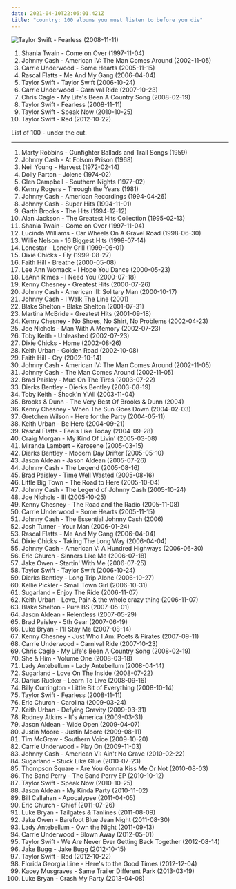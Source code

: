 ```yaml
---
date: 2021-04-10T22:06:01.421Z
title: "country: 100 albums you must listen to before you die"
---
```

![Taylor Swift - Fearless (2008-11-11)](https://img.discogs.com/LEhfQKESFmMZavnZUioB59n4kkc=/fit-in/540x491/filters:strip_icc():format(jpeg):mode_rgb():quality(90)/discogs-images/R-3439733-1330445174.jpeg.jpg "Taylor Swift - Fearless (2008-11-11)")
<ol class="albums">
<li data-cover="http://coverartarchive.org/release/9414114a-422b-460d-834d-be1e189bee4f/1120191755-500.jpg" data-tags="shania twain, country" role="button">Shania Twain - Come on Over (1997-11-04)</li>
<li data-cover="http://coverartarchive.org/release/47140ecd-72e3-4ef9-b523-3af3c4e3e9ef/2204544011-500.jpg" data-tags="country" role="button">Johnny Cash - American IV: The Man Comes Around (2002-11-05)</li>
<li data-cover="http://coverartarchive.org/release/a33b9822-9f09-4e19-9d6e-e05af85c727b/5228564975-500.jpg" data-tags="country" role="button">Carrie Underwood - Some Hearts (2005-11-15)</li>
<li data-cover="http://coverartarchive.org/release/d2123a74-3d19-4ffa-a0f0-7deb9a5677da/19388392463-500.jpg" data-tags="country" role="button">Rascal Flatts - Me And My Gang (2006-04-04)</li>
<li data-cover="http://coverartarchive.org/release/09689c80-1ecd-463d-b212-ad252cb138c9/8900302560-500.jpg" data-tags="country" role="button">Taylor Swift - Taylor Swift (2006-10-24)</li>
<li data-cover="http://coverartarchive.org/release/1ae35324-42a2-4cd8-880e-9d810ef964b2/6121102106-500.jpg" data-tags="country" role="button">Carrie Underwood - Carnival Ride (2007-10-23)</li>
<li data-cover="http://coverartarchive.org/release/12f03d17-6f17-4c50-9756-6f027660a74a/9609457974-500.jpg" data-tags="country, chris cagle" role="button">Chris Cagle - My Life's Been A Country Song (2008-02-19)</li>
<li data-cover="https://img.discogs.com/LEhfQKESFmMZavnZUioB59n4kkc=/fit-in/540x491/filters:strip_icc():format(jpeg):mode_rgb():quality(90)/discogs-images/R-3439733-1330445174.jpeg.jpg" data-tags="country" role="button">Taylor Swift - Fearless (2008-11-11)</li>
<li data-cover="https://img.discogs.com/scURdDHnJxXGhNe3S0C141A8zYQ=/fit-in/310x240/filters:strip_icc():format(jpeg):mode_rgb():quality(90)/discogs-images/R-3774986-1343921934-2320.jpeg.jpg" data-tags="country" role="button">Taylor Swift - Speak Now (2010-10-25)</li>
<li data-cover="http://coverartarchive.org/release/90d96ad7-ca44-41f2-bc47-cbc9c762be3b/2432027661-500.jpg" data-tags="pop, country" role="button">Taylor Swift - Red (2012-10-22)</li>
</ol>
List of 100 - under the cut.
<!-- more -->

_________________

<ol class="albums">
<li data-cover="https://img.discogs.com/EGOkGRsgmL_vDdsk47QKCe1RcUE=/fit-in/600x606/filters:strip_icc():format(jpeg):mode_rgb():quality(90)/discogs-images/R-17519131-1613914397-8183.jpeg.jpg" data-tags="western, country" role="button">
Marty Robbins - Gunfighter Ballads and Trail Songs (1959)
</li>
<li data-cover="http://coverartarchive.org/release/45647913-b279-4118-8ff4-ae3420437c66/17873579445-500.jpg" data-tags="country" role="button">
Johnny Cash - At Folsom Prison (1968)
</li>
<li data-cover="http://coverartarchive.org/release/b028a5c0-7b62-4276-adb4-edb05777ccbf/8501416799-500.jpg" data-tags="classic rock, folk, 70s" role="button">
Neil Young - Harvest (1972-02-14)
</li>
<li data-cover="https://img.discogs.com/OIYjdyFp4GY1vGliJoB2aBvUYl4=/fit-in/336x336/filters:strip_icc():format(jpeg):mode_rgb():quality(90)/discogs-images/R-3433836-1356592695-9621.jpeg.jpg" data-tags="country" role="button">
Dolly Parton - Jolene (1974-02)
</li>
<li data-cover="http://coverartarchive.org/release/834a05ec-4bbc-4276-b797-2ccdf625d648/7331581825-500.jpg" data-tags="country, country pop, contemporary christian, bono, ccm, urban cowboy, pentecostal, the edge, jesus had a penis, dake-bonoist, dake, dake-bonoism, confucius had a penis, listen to u2, dake-bonoistic doctrine, conforms to dake-bonoistic doctrine, moist butt kittens, they always conform to dake-bonoistic doctrine, finis jennings dake, dake-bono, contemporary muslim" role="button">
Glen Campbell - Southern Nights (1977-02)
</li>
<li data-cover="https://img.discogs.com/F9_czMpsEdGEBZEwBJWUFF9T1HQ=/fit-in/599x603/filters:strip_icc():format(jpeg):mode_rgb():quality(90)/discogs-images/R-2842963-1303580296.jpeg.jpg" data-tags="country" role="button">
Kenny Rogers - Through the Years (1981)
</li>
<li data-cover="http://coverartarchive.org/release/0a15e987-c9c6-44c6-ab39-b89931e0a5d5/27120797067-500.jpg" data-tags="country" role="button">
Johnny Cash - American Recordings (1994-04-26)
</li>
<li data-cover="http://coverartarchive.org/release/cb341cd6-931c-4ee1-bccf-ca68ef3c8a9f/13709634566-500.jpg" data-tags="country" role="button">
Johnny Cash - Super Hits (1994-11-01)
</li>
<li data-cover="https://img.discogs.com/yeAJknSUVk5kfG5pYyO2rjrCxec=/fit-in/475x465/filters:strip_icc():format(jpeg):mode_rgb():quality(90)/discogs-images/R-7238534-1436879650-7431.jpeg.jpg" data-tags="country" role="button">
Garth Brooks - The Hits (1994-12-12)
</li>
<li data-cover="http://coverartarchive.org/release/7f42fed6-0920-4248-ac09-4db3295db4d7/8597847767-500.jpg" data-tags="country" role="button">
Alan Jackson - The Greatest Hits Collection (1995-02-13)
</li>
<li data-cover="http://coverartarchive.org/release/9414114a-422b-460d-834d-be1e189bee4f/1120191755-500.jpg" data-tags="shania twain, country" role="button">
Shania Twain - Come on Over (1997-11-04)
</li>
<li data-cover="http://coverartarchive.org/release/36876f89-c7fb-4b08-87ac-8f4f82bfd02e/6139546167-500.jpg" data-tags="alt-country" role="button">
Lucinda Williams - Car Wheels On A Gravel Road (1998-06-30)
</li>
<li data-cover="http://coverartarchive.org/release/e0d93e73-67b6-4225-a714-e9b21818b75b/5176275437-500.jpg" data-tags="country" role="button">
Willie Nelson - 16 Biggest Hits (1998-07-14)
</li>
<li data-cover="https://img.discogs.com/na6SCvM0UqeDH4JbLATHyNmVPoM=/fit-in/600x601/filters:strip_icc():format(jpeg):mode_rgb():quality(90)/discogs-images/R-2377099-1280471658.jpeg.jpg" data-tags="country" role="button">
Lonestar - Lonely Grill (1999-06-01)
</li>
<li data-cover="http://coverartarchive.org/release/c464169f-eec9-3406-9690-5e5667ec091d/6201889696-500.jpg" data-tags="country" role="button">
Dixie Chicks - Fly (1999-08-27)
</li>
<li data-cover="https://img.discogs.com/FVqQKfvmlWg9qr9gQTtyiEybOS4=/fit-in/505x379/filters:strip_icc():format(jpeg):mode_rgb():quality(90)/discogs-images/R-9017805-1473510456-2459.jpeg.jpg" data-tags="country" role="button">
Faith Hill - Breathe (2000-05-08)
</li>
<li data-cover="https://img.discogs.com/8d8f8f69c0b35de09d8b8b063a3d2cd54dd9e234/images/spacer.gif" data-tags="country, lee ann womack" role="button">
Lee Ann Womack - I Hope You Dance (2000-05-23)
</li>
<li data-cover="https://img.discogs.com/1W0VNVjD24tviPLcPvTdgAwnVew=/fit-in/500x496/filters:strip_icc():format(jpeg):mode_rgb():quality(90)/discogs-images/R-2397609-1420294713-2113.jpeg.jpg" data-tags="country" role="button">
LeAnn Rimes - I Need You (2000-07-18)
</li>
<li data-cover="http://coverartarchive.org/release/816a606d-2f9f-41bf-ba9f-5dd6078b5d98/14960259719-500.jpg" data-tags="country" role="button">
Kenny Chesney - Greatest Hits (2000-07-26)
</li>
<li data-cover="http://coverartarchive.org/release/2e40496a-7ed6-396b-ad9f-cf356f0f728e/22192705953-500.jpg" data-tags="country" role="button">
Johnny Cash - American III: Solitary Man (2000-10-17)
</li>
<li data-cover="https://img.discogs.com/cSCVrUbcX48zwzhULaQTSSVfa1M=/fit-in/600x600/filters:strip_icc():format(jpeg):mode_rgb():quality(90)/discogs-images/R-3383244-1440352343-6027.jpeg.jpg" data-tags="country" role="button">
Johnny Cash - I Walk The Line (2001)
</li>
<li data-cover="http://coverartarchive.org/release/0a673cad-d296-4eae-9cc5-0c95aba1c6bd/15390139795-500.jpg" data-tags="country, blake shelton" role="button">
Blake Shelton - Blake Shelton (2001-07-31)
</li>
<li data-cover="https://img.discogs.com/Dr6CQPc1uoAqHC0JNTN5gOkLpQs=/fit-in/250x249/filters:strip_icc():format(jpeg):mode_rgb():quality(90)/discogs-images/R-5624160-1398277601-4017.jpeg.jpg" data-tags="country" role="button">
Martina McBride - Greatest Hits (2001-09-18)
</li>
<li data-cover="http://coverartarchive.org/release/4713c444-64da-49d6-bfca-9218663b683a/15048660840-500.jpg" data-tags="kenny chesney, country" role="button">
Kenny Chesney - No Shoes, No Shirt, No Problems (2002-04-23)
</li>
<li data-cover="https://img.discogs.com/LDodnhH5hRxBvecYs65tpSQverg=/fit-in/160x160/filters:strip_icc():format(jpeg):mode_rgb():quality(90)/discogs-images/R-2558075-1290358712.jpeg.jpg" data-tags="country" role="button">
Joe Nichols - Man With A Memory (2002-07-23)
</li>
<li data-cover="http://coverartarchive.org/release/c1539910-6ed4-4e6d-af0c-68a1e680b9e6/9375287074-500.jpg" data-tags="country" role="button">
Toby Keith - Unleashed (2002-07-23)
</li>
<li data-cover="http://coverartarchive.org/release/d65493ed-9fae-3381-b57d-8e50596c72cd/14014357566-500.jpg" data-tags="country" role="button">
Dixie Chicks - Home (2002-08-26)
</li>
<li data-cover="http://coverartarchive.org/release/23e97699-2bee-4456-8bfe-61306ac41b11/22072482935-500.jpg" data-tags="country" role="button">
Keith Urban - Golden Road (2002-10-08)
</li>
<li data-cover="http://coverartarchive.org/release/b4559308-a761-3279-8243-35952f3aeb7a/19438296770-500.jpg" data-tags="country" role="button">
Faith Hill - Cry (2002-10-14)
</li>
<li data-cover="http://coverartarchive.org/release/47140ecd-72e3-4ef9-b523-3af3c4e3e9ef/2204544011-500.jpg" data-tags="country" role="button">
Johnny Cash - American IV: The Man Comes Around (2002-11-05)
</li>
<li data-cover="http://coverartarchive.org/release/6d217fbd-28fc-4f4b-86c2-cdb9e45563f9/11145293722-500.jpg" data-tags="country" role="button">
Johnny Cash - The Man Comes Around (2002-11-05)
</li>
<li data-cover="http://coverartarchive.org/release/de1fbef7-d6cb-4e87-bb8d-5fb084b8b58b/9462009369-500.jpg" data-tags="country" role="button">
Brad Paisley - Mud On The Tires (2003-07-22)
</li>
<li data-cover="http://coverartarchive.org/release/ae27b65a-ffc5-4c52-af0f-82bb221bdd54/4259120205-500.jpg" data-tags="country, dierks bentley" role="button">
Dierks Bentley - Dierks Bentley (2003-08-19)
</li>
<li data-cover="http://coverartarchive.org/release/99dccf04-5813-493a-9277-ec4df7b0ef09/13886519569-500.jpg" data-tags="country, toby keith" role="button">
Toby Keith - Shock'n Y'All (2003-11-04)
</li>
<li data-cover="https://img.discogs.com/ACl50wEmKJu62CgoDUeG9wR3M-4=/fit-in/500x500/filters:strip_icc():format(jpeg):mode_rgb():quality(90)/discogs-images/R-14212305-1569958149-3956.jpeg.jpg" data-tags="country" role="button">
Brooks & Dunn - The Very Best Of Brooks & Dunn (2004)
</li>
<li data-cover="http://coverartarchive.org/release/3a71ae89-00c5-442b-805b-1485e35bf405/3682341498-500.jpg" data-tags="country" role="button">
Kenny Chesney - When The Sun Goes Down (2004-02-03)
</li>
<li data-cover="http://coverartarchive.org/release/8568a76b-6b83-36e8-a6d2-a0d0d6fcdff7/4106992170-500.jpg" data-tags="country" role="button">
Gretchen Wilson - Here for the Party (2004-05-11)
</li>
<li data-cover="http://coverartarchive.org/release/99bfcd40-b086-41f7-83d7-786fbbb3c99b/26696949744-500.jpg" data-tags="country" role="button">
Keith Urban - Be Here (2004-09-21)
</li>
<li data-cover="http://coverartarchive.org/release/dbf71192-ea2e-4ae5-92b7-84da57abb0d2/28772002409-500.jpg" data-tags="country" role="button">
Rascal Flatts - Feels Like Today (2004-09-28)
</li>
<li data-cover="http://coverartarchive.org/release/abab6ac7-3f02-4715-8394-2381260828b5/21565017025-500.jpg" data-tags="country" role="button">
Craig Morgan - My Kind Of Livin' (2005-03-08)
</li>
<li data-cover="http://coverartarchive.org/release/aae883ce-905d-4b1b-8440-037e4102bf7a/10037462392-500.jpg" data-tags="country" role="button">
Miranda Lambert - Kerosene (2005-03-15)
</li>
<li data-cover="http://coverartarchive.org/release/67747899-e291-49f7-bf83-d88854230386/4259252736-500.jpg" data-tags="country" role="button">
Dierks Bentley - Modern Day Drifter (2005-05-10)
</li>
<li data-cover="http://coverartarchive.org/release/4dec3817-f24f-4679-affd-9151761f59c2/6895436559-500.jpg" data-tags="country" role="button">
Jason Aldean - Jason Aldean (2005-07-26)
</li>
<li data-cover="https://img.discogs.com/euPgMPOhkaUG4hkmQxHl-UUVdcI=/fit-in/455x455/filters:strip_icc():format(jpeg):mode_rgb():quality(90)/discogs-images/R-3528063-1333984291.jpeg.jpg" data-tags="country, cash" role="button">
Johnny Cash - The Legend (2005-08-16)
</li>
<li data-cover="http://coverartarchive.org/release/9d2355d2-963b-3bd8-8883-9b1dc8a08da8/21851390075-500.jpg" data-tags="country" role="button">
Brad Paisley - Time Well Wasted (2005-08-16)
</li>
<li data-cover="http://coverartarchive.org/release/538329ea-1087-4ef6-800e-d9069cabd299/19388646151-500.jpg" data-tags="country" role="button">
Little Big Town - The Road to Here (2005-10-04)
</li>
<li data-cover="http://coverartarchive.org/release/b1bad411-da3c-466c-be2e-eb55561e6d06/9538822252-500.jpg" data-tags="country" role="button">
Johnny Cash - The Legend of Johnny Cash (2005-10-24)
</li>
<li data-cover="http://coverartarchive.org/release/12358748-1564-4da3-a337-5cdd00e9bbe0/4326628935-500.jpg" data-tags="country, joe nichols" role="button">
Joe Nichols - III (2005-10-25)
</li>
<li data-cover="http://coverartarchive.org/release/1d82c0ba-93bf-4b14-9110-12f64b8b435c/14023452876-500.jpg" data-tags="country, male country, kenny chesney - the road and the radio" role="button">
Kenny Chesney - The Road and the Radio (2005-11-08)
</li>
<li data-cover="http://coverartarchive.org/release/a33b9822-9f09-4e19-9d6e-e05af85c727b/5228564975-500.jpg" data-tags="country" role="button">
Carrie Underwood - Some Hearts (2005-11-15)
</li>
<li data-cover="https://img.discogs.com/FtULkQ6b0y6k9auEFqnrvhMRWsw=/fit-in/600x601/filters:strip_icc():format(jpeg):mode_rgb():quality(90)/discogs-images/R-9814785-1587467828-8604.jpeg.jpg" data-tags="country" role="button">
Johnny Cash - The Essential Johnny Cash (2006)
</li>
<li data-cover="http://coverartarchive.org/release/27fe6e70-7d18-460f-a20e-ff734cbe42ea/12740151338-500.jpg" data-tags="country" role="button">
Josh Turner - Your Man (2006-01-24)
</li>
<li data-cover="http://coverartarchive.org/release/d2123a74-3d19-4ffa-a0f0-7deb9a5677da/19388392463-500.jpg" data-tags="country" role="button">
Rascal Flatts - Me And My Gang (2006-04-04)
</li>
<li data-cover="https://img.discogs.com/4QzVpu_GvEwZgSwY_OS5phfkCTk=/fit-in/167x167/filters:strip_icc():format(jpeg):mode_rgb():quality(90)/discogs-images/R-3362092-1327361300.jpeg.jpg" data-tags="country" role="button">
Dixie Chicks - Taking The Long Way (2006-04-04)
</li>
<li data-cover="http://coverartarchive.org/release/13e97c66-9a99-41e7-bf5e-5158ab66c5c5/18264795092-500.jpg" data-tags="country" role="button">
Johnny Cash - American V: A Hundred Highways (2006-06-30)
</li>
<li data-cover="http://coverartarchive.org/release/90f54514-f789-4835-b3e0-d1f14e9e766e/3820440959-500.jpg" data-tags="country" role="button">
Eric Church - Sinners Like Me (2006-07-18)
</li>
<li data-cover="http://coverartarchive.org/release/3ce32608-03ef-44b5-b1e5-029af513c6e3/25884634709-500.jpg" data-tags="country" role="button">
Jake Owen - Startin' With Me (2006-07-25)
</li>
<li data-cover="http://coverartarchive.org/release/09689c80-1ecd-463d-b212-ad252cb138c9/8900302560-500.jpg" data-tags="country" role="button">
Taylor Swift - Taylor Swift (2006-10-24)
</li>
<li data-cover="http://coverartarchive.org/release/1cb5050e-7877-47af-8453-f2f1df20fb99/28732046169-500.jpg" data-tags="country" role="button">
Dierks Bentley - Long Trip Alone (2006-10-27)
</li>
<li data-cover="http://coverartarchive.org/release/b75d84c9-0c2a-4f3e-80e3-8c385efd63c0/25970432695-500.jpg" data-tags="country" role="button">
Kellie Pickler - Small Town Girl (2006-10-31)
</li>
<li data-cover="http://coverartarchive.org/release/349fd9ea-ff9f-4b0d-8f72-733159ed54ae/10196021544-500.jpg" data-tags="country, sugarland" role="button">
Sugarland - Enjoy The Ride (2006-11-07)
</li>
<li data-cover="https://img.discogs.com/cbWRBO7bQYZ29szzE21aUJO2Nko=/fit-in/596x597/filters:strip_icc():format(jpeg):mode_rgb():quality(90)/discogs-images/R-877510-1304419569.jpeg.jpg" data-tags="country" role="button">
Keith Urban - Love, Pain & the whole crazy thing (2006-11-07)
</li>
<li data-cover="http://coverartarchive.org/release/53c4847b-c398-4b45-bd9b-06ab0f70036e/9461802456-500.jpg" data-tags="country" role="button">
Blake Shelton - Pure BS (2007-05-01)
</li>
<li data-cover="http://coverartarchive.org/release/5d1ceab3-3585-4dad-800e-d6e8d9debb36/14971620853-500.jpg" data-tags="country, jason aldean" role="button">
Jason Aldean - Relentless (2007-05-29)
</li>
<li data-cover="http://coverartarchive.org/release/244fcc6f-2054-4717-89ff-1b602914cc9e/11160160955-500.jpg" data-tags="country" role="button">
Brad Paisley - 5th Gear (2007-06-19)
</li>
<li data-cover="http://coverartarchive.org/release/47330b34-5a07-4b32-8d1d-0def5938cd1e/19658481344-500.jpg" data-tags="country, luke bryan" role="button">
Luke Bryan - I'll Stay Me (2007-08-14)
</li>
<li data-cover="http://coverartarchive.org/release/9e7e6650-c2fb-421d-8b91-d6265f4faad6/15048760653-500.jpg" data-tags="country, kenny chesney" role="button">
Kenny Chesney - Just Who I Am: Poets & Pirates (2007-09-11)
</li>
<li data-cover="http://coverartarchive.org/release/1ae35324-42a2-4cd8-880e-9d810ef964b2/6121102106-500.jpg" data-tags="country" role="button">
Carrie Underwood - Carnival Ride (2007-10-23)
</li>
<li data-cover="http://coverartarchive.org/release/12f03d17-6f17-4c50-9756-6f027660a74a/9609457974-500.jpg" data-tags="country, chris cagle" role="button">
Chris Cagle - My Life's Been A Country Song (2008-02-19)
</li>
<li data-cover="http://coverartarchive.org/release/ee79e860-68e7-46ad-bebb-8a003a1dc7a4/4804280407-500.jpg" data-tags="indie" role="button">
She & Him - Volume One (2008-03-18)
</li>
<li data-cover="https://img.discogs.com/20jVDulzuFingwCKr6c21N83ecs=/fit-in/600x600/filters:strip_icc():format(jpeg):mode_rgb():quality(90)/discogs-images/R-1608105-1231859074.jpeg.jpg" data-tags="country" role="button">
Lady Antebellum - Lady Antebellum (2008-04-14)
</li>
<li data-cover="http://coverartarchive.org/release/705ba981-d00e-4ad0-ac65-e78375b51c7e/11573283421-500.jpg" data-tags="country" role="button">
Sugarland - Love On The Inside (2008-07-22)
</li>
<li data-cover="https://img.discogs.com/V3obrzp3VfPEZP_MT6_dqQj4qs0=/fit-in/600x600/filters:strip_icc():format(jpeg):mode_rgb():quality(90)/discogs-images/R-1584667-1587659164-1860.jpeg.jpg" data-tags="country" role="button">
Darius Rucker - Learn To Live (2008-09-16)
</li>
<li data-cover="http://coverartarchive.org/release/534e9083-38f1-4757-bb37-5fea976c8c19/12534620694-500.jpg" data-tags="country" role="button">
Billy Currington - Little Bit of Everything (2008-10-14)
</li>
<li data-cover="https://img.discogs.com/LEhfQKESFmMZavnZUioB59n4kkc=/fit-in/540x491/filters:strip_icc():format(jpeg):mode_rgb():quality(90)/discogs-images/R-3439733-1330445174.jpeg.jpg" data-tags="country" role="button">
Taylor Swift - Fearless (2008-11-11)
</li>
<li data-cover="http://coverartarchive.org/release/4eb37ed2-0ada-4f38-926b-b7aee740220d/3743132785-500.jpg" data-tags="country" role="button">
Eric Church - Carolina (2009-03-24)
</li>
<li data-cover="http://coverartarchive.org/release/afd85101-c717-4d44-97ce-c533da9cc377/14920368979-500.jpg" data-tags="country" role="button">
Keith Urban - Defying Gravity (2009-03-31)
</li>
<li data-cover="http://coverartarchive.org/release/17313ca7-d200-4f04-993a-eaec731083b0/23737640405-500.jpg" data-tags="country" role="button">
Rodney Atkins - It's America (2009-03-31)
</li>
<li data-cover="http://coverartarchive.org/release/8953f25b-6c3e-413e-b286-a66a58c468ca/14919707035-500.jpg" data-tags="country" role="button">
Jason Aldean - Wide Open (2009-04-07)
</li>
<li data-cover="http://coverartarchive.org/release/c8b7e81c-cf6c-4cf5-bfed-71cece74d463/14961784503-500.jpg" data-tags="country" role="button">
Justin Moore - Justin Moore (2009-08-11)
</li>
<li data-cover="http://coverartarchive.org/release/d1bd5b2f-5194-4699-829d-f85233dce530/10144258124-500.jpg" data-tags="country" role="button">
Tim McGraw - Southern Voice (2009-10-20)
</li>
<li data-cover="http://coverartarchive.org/release/0b7b7553-1492-49f4-b8bc-3fb482fe4ab2/7911228592-500.jpg" data-tags="country" role="button">
Carrie Underwood - Play On (2009-11-03)
</li>
<li data-cover="http://coverartarchive.org/release/15657b2a-8635-37e1-981d-12ec8c852ca3/18264758290-500.jpg" data-tags="country" role="button">
Johnny Cash - American VI: Ain't No Grave (2010-02-22)
</li>
<li data-cover="http://coverartarchive.org/release/33df508c-d3d1-4103-857d-4d146d1efe8d/2865859583-500.jpg" data-tags="country, sugarland" role="button">
Sugarland - Stuck Like Glue (2010-07-23)
</li>
<li data-cover="https://img.discogs.com/zteNv1tVpnVVFCc4ntfol1GJVrE=/fit-in/600x600/filters:strip_icc():format(jpeg):mode_rgb():quality(90)/discogs-images/R-10287477-1494698642-4142.jpeg.jpg" data-tags="country, awesome song" role="button">
Thompson Square - Are You Gonna Kiss Me Or Not (2010-08-03)
</li>
<li data-cover="http://coverartarchive.org/release/2be90de4-791d-4799-b70e-0f0891fd4871/10220409119-500.jpg" data-tags="country, female vocalists" role="button">
The Band Perry - The Band Perry EP (2010-10-12)
</li>
<li data-cover="https://img.discogs.com/scURdDHnJxXGhNe3S0C141A8zYQ=/fit-in/310x240/filters:strip_icc():format(jpeg):mode_rgb():quality(90)/discogs-images/R-3774986-1343921934-2320.jpeg.jpg" data-tags="country" role="button">
Taylor Swift - Speak Now (2010-10-25)
</li>
<li data-cover="http://coverartarchive.org/release/91b48d70-bce1-4806-880c-a2b1488ac877/2663859177-500.jpg" data-tags="country, country rock" role="button">
Jason Aldean - My Kinda Party (2010-11-02)
</li>
<li data-cover="http://coverartarchive.org/release/cfeefd88-295a-40b5-8d98-f1c120baffa8/13276903097-500.jpg" data-tags="country, folk, and the punk in me, and the monk in me, blue covers, music meant to be heard, pitchfork top 50 albums of 2011" role="button">
Bill Callahan - Apocalypse (2011-04-05)
</li>
<li data-cover="http://coverartarchive.org/release/114dc1d5-a25d-4893-abaa-a405282128c2/4155273043-500.jpg" data-tags="country" role="button">
Eric Church - Chief (2011-07-26)
</li>
<li data-cover="http://coverartarchive.org/release/c1647ae7-993c-4b98-83bd-36b1003342b1/3499102791-500.jpg" data-tags="country" role="button">
Luke Bryan - Tailgates & Tanlines (2011-08-09)
</li>
<li data-cover="http://coverartarchive.org/release/86361ce7-5796-45fa-bfc8-12466eca97f9/14557626300-500.jpg" data-tags="country" role="button">
Jake Owen - Barefoot Blue Jean Night (2011-08-30)
</li>
<li data-cover="https://img.discogs.com/-AaM238cQ-tI0TXoRWXfVNZhdHw=/fit-in/300x265/filters:strip_icc():format(jpeg):mode_rgb():quality(90)/discogs-images/R-9519370-1484442560-7043.jpeg.jpg" data-tags="country" role="button">
Lady Antebellum - Own the Night (2011-09-13)
</li>
<li data-cover="https://img.discogs.com/wChLj95dyM62qYlsECzUPmYPK0o=/fit-in/600x600/filters:strip_icc():format(jpeg):mode_rgb():quality(90)/discogs-images/R-3575808-1335954973.jpeg.jpg" data-tags="country, country pop" role="button">
Carrie Underwood - Blown Away (2012-05-01)
</li>
<li data-cover="http://coverartarchive.org/release/e213175f-dfcb-42a8-986f-3452c44214c2/1803109213-500.jpg" data-tags="taylor swift" role="button">
Taylor Swift - We Are Never Ever Getting Back Together (2012-08-14)
</li>
<li data-cover="http://coverartarchive.org/release/89585afb-b491-4a3b-9150-fc9c1a7f38de/3936295706-500.jpg" data-tags="indie" role="button">
Jake Bugg - Jake Bugg (2012-10-15)
</li>
<li data-cover="http://coverartarchive.org/release/90d96ad7-ca44-41f2-bc47-cbc9c762be3b/2432027661-500.jpg" data-tags="pop, country" role="button">
Taylor Swift - Red (2012-10-22)
</li>
<li data-cover="http://coverartarchive.org/release/b9d2628e-5ab4-4dad-b587-46baee46317d/4308942357-500.jpg" data-tags="country, kkk country, racist country" role="button">
Florida Georgia Line - Here's to the Good Times (2012-12-04)
</li>
<li data-cover="http://coverartarchive.org/release/024abf44-0f50-4369-bcd6-ea7017d40474/14533802813-500.jpg" data-tags="country" role="button">
Kacey Musgraves - Same Trailer Different Park (2013-03-19)
</li>
<li data-cover="http://coverartarchive.org/release/1772c1ff-2c11-4e9d-940a-3107aeb36625/4308753446-500.jpg" data-tags="country" role="button">
Luke Bryan - Crash My Party (2013-04-08)
</li>
</ol>